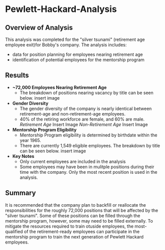 # Pewlett-Hackard-Analysis

## Overview of Analysis
This analysis was completed for the "silver tsunami" (retirement age employee exit)for Bobby's company. The analysis includes:
* data for position planning for employees nearing retirement age
* identification of potential employees for the mentorship program

## Results
* **~72,000 Employees Nearing Retirement Age**
    * The breakdown of positions nearing vacancy by title can be seen below. 
    insert image
* **Gender Diversity**
    * The gender diversity of the company is nearly identical between retirement-age and non-retirement-age employees.
    * 40% of the retiring workforce are female, and 60% are male. 
    *Retirement Age* 
    Insert Image
    *Non-Retirement Age*
    Insert Image
* **Mentorship Program Eligibility**
    * Mentorship Program eligibility is determined by birthdate within the year 1965.
    * There are currently 1,549 eligible employees. The breakdown by title can be seen below.
    insert image
* **Key Notes**
    * Only current employees are included in the analysis
    * Some employees may have been in mulitple positions during their time with the company. Only the most recent position is used in the analysis.

## Summary
It is recommended that the company plan to backfill or reallocate the responsibilities for the roughly 72,000 positions that will be affected by the "silver tsunami". Some of these positions can be filled through the mentorship program, however, some may need to be filled externally. To mitigate the resources required to train otuside employees, the most-qualified of the retirement-ready employees can participate in the mentorship program to train the next generation of Pewlett Hackard employees.